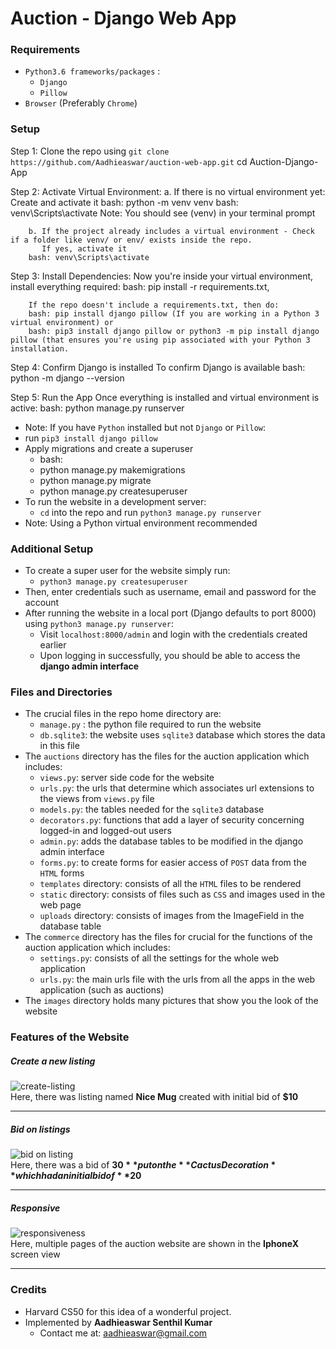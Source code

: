 # Auction - Django Web App

### Requirements
- `Python3.6 frameworks/packages` :
  - `Django`
  - `Pillow`
- `Browser` (Preferably `Chrome`)

### Setup
Step 1: Clone the repo using `git clone https://github.com/Aadhieaswar/auction-web-app.git`
          cd Auction-Django-App
          
Step 2: Activate Virtual Environment: 
        a. If there is no virtual environment yet: Create and activate it
        bash: python -m venv venv
        bash: venv\Scripts\activate
        Note: You should see (venv) in your terminal prompt

        b. If the project already includes a virtual environment - Check if a folder like venv/ or env/ exists inside the repo.
           If yes, activate it
        bash: venv\Scripts\activate
        
Step 3: Install Dependencies: 
        Now you're inside your virtual environment, install everything required:
        bash: pip install -r requirements.txt,
        
        If the repo doesn't include a requirements.txt, then do:
        bash: pip install django pillow (If you are working in a Python 3 virtual environment) or
        bash: pip3 install django pillow or python3 -m pip install django pillow (that ensures you're using pip associated with your Python 3 installation.

Step 4: Confirm Django is installed
        To confirm Django is available
        bash: python -m django --version
        
Step 5: Run the App
        Once everything is installed and virtual environment is active:
        bash: python manage.py runserver
        
  
  - Note: If you have `Python` installed but not `Django` or `Pillow`:
  - run `pip3 install django pillow`
- Apply migrations and create a superuser
  - bash:
  - python manage.py makemigrations
  - python manage.py migrate
  - python manage.py createsuperuser
- To run the website in a development server:
  - `cd` into the repo and run `python3 manage.py runserver`
- Note: Using a Python virtual environment recommended



### Additional Setup
- To create a super user for the website simply run:
  - `python3 manage.py createsuperuser`
- Then, enter credentials such as username, email and password for the account
- After running the website in a local port (Django defaults to port 8000) using `python3 manage.py runserver`:
  - Visit `localhost:8000/admin` and login with the credentials created earlier
  - Upon logging in successfully, you should be able to access the __django admin interface__

### Files and Directories
- The crucial files in the repo home directory are:
  - `manage.py` : the python file required to run the website
  - `db.sqlite3`: the website uses `sqlite3` database which stores the data in this file
- The `auctions` directory has the files for the auction application which includes:
  - `views.py`: server side code for the website
  - `urls.py`: the urls that determine which associates url extensions to the views from `views.py` file
  - `models.py`: the tables needed for the `sqlite3` database
  - `decorators.py`: functions that add a layer of security concerning logged-in and logged-out users
  - `admin.py`: adds the database tables to be modified in the django admin interface
  - `forms.py`: to create forms for easier access of `POST` data from the `HTML` forms
  - `templates` directory: consists of all the `HTML` files to be rendered
  - `static` directory: consists of files such as `CSS` and images used in the web page
  - `uploads` directory: consists of images from the ImageField in the database table
- The `commerce` directory has the files for crucial for the functions of the auction application which includes:
  - `settings.py`: consists of all the settings for the whole web application
  - `urls.py`: the main urls file with the urls from all the apps in the web application (such as auctions)
- The `images` directory holds many pictures that show you the look of the website

### Features of the Website
##### Create a new listing
  ![create-listing](./images/create-listing.gif)
  <br>
Here, there was listing named **Nice Mug** created with initial bid of **$10**
  <hr>

##### Bid on listings
  ![bid on listing](./images/bid-on-listing.gif)
  <br>
Here, there was a bid of **$30** put on the **Cactus Decoration** which had an initial bid of **$20**
  <hr>

##### Responsive
  ![responsiveness](./images/responsive.gif)
  <br>
Here, multiple pages of the auction website are shown in the __IphoneX__ screen view
  <hr>

### Credits
- Harvard CS50 for this idea of a wonderful project.
- Implemented by __Aadhieaswar Senthil Kumar__
  - Contact me at: <aadhieaswar@gmail.com>
